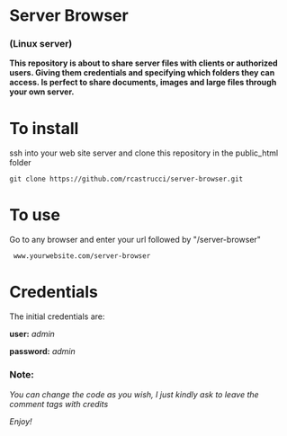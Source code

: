 # Server Browser 

### (Linux server)

**This repository is about to share server files with clients or authorized users. Giving them credentials and specifying which folders they can access. Is perfect to share documents, images and large files through your own server.**

# **To install**
ssh into your web site server and clone this repository in the public_html folder

    git clone https://github.com/rcastrucci/server-browser.git

 # **To use**
 Go to any browser and enter your url followed by "/server-browser"

     www.yourwebsite.com/server-browser

# Credentials
The initial credentials are:

**user:** *admin*

**password:** *admin*

### Note:
*You can change the code as you wish, I just kindly ask to leave the comment tags with credits*

*Enjoy!*
